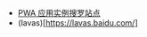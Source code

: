 - [PWA 应用实例搜罗站点](https://twitter.com/Real_CSS_Tricks/status/857383799822229504)
- (lavas)[https://lavas.baidu.com/]

